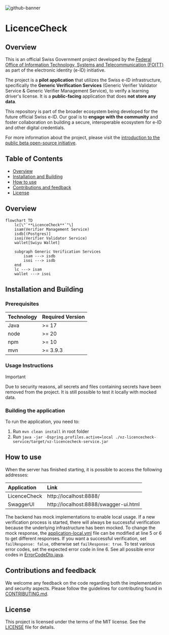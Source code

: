 <!--
SPDX-FileCopyrightText: 2025 Swiss Confederation

SPDX-License-Identifier: MIT
-->

![github-banner](https://github.com/swiyu-admin-ch/swiyu-admin-ch.github.io/blob/main/assets/images/github-banner.jpg)
# LicenceCheck

## Overview

This is an official Swiss Government project developed by the [Federal Office of Information Technology, Systems and Telecommunication (FOITT)](https://www.eid.admin.ch/de/public-beta) as part of the electronic identity (e-ID) initiative.

The project is a **pilot application** that utilizes the Swiss e-ID infrastructure, specifically the **Generic Verification Services** (Generic Verifier Validator Service & Generic Verifier Management Service), to verify a learning driver's license. It is a **public-facing** application that does **not store any data**.

This repository is part of the broader ecosystem being developed for the future official Swiss e-ID. Our goal is to **engage with the community** and foster collaboration on building a secure, interoperable ecosystem for e-ID and other digital credentials.

For more information about the project, please visit the [introduction to the public beta open-source initiative](https://github.com/e-id-admin/eidch-public-beta).


## Table of Contents
    
- [Overview](#overview)
- [Installation and Building](#installation-and-building)
- [How to use](#how-to-use)
- [Contributions and feedback](#contributions-and-feedback)
- [License](#license)

## Overview

```mermaid
flowchart TD
    lc[\"`**LicenceCheck**`"\]
    isam(Verifier Management Service)
    isdb[(Postgres)]
    isoi(Verifier Validator Service)
    wallet[Swiyu Wallet]
    
    subgraph Generic Verification Services
        isam ---> isdb
        isoi ---> isdb
    end
    lc ---> isam
    wallet ---> isoi
```

## Installation and Building

### Prerequisites

| Technology | Required Version |
|------------|------------------|
| Java       | >= 17            |
| node       | >= 20            |
| npm        | >= 10            |
| mvn        | >= 3.9.3         |

### Usage Instructions

> [!IMPORTANT]
> Due to security reasons, all secrets and files containing secrets have been removed from the project. It is still
> possible to test it locally with mocked data.

### Building the application

To run the application, you need to:

1. Run `mvn clean install` in root folder
2. Run `java -jar -Dspring.profiles.active=local ./vz-licencecheck-service/target/vz-licencecheck-service.jar`

## How to use

When the server has finished starting, it is possible to access the following addresses:

| Application  | Link                                  |
|:-------------|:--------------------------------------|
| LicenceCheck | http://localhost:8888/                |
| SwaggerUI    | http://localhost:8888/swagger-ui.html |

The backend has mock implementations to enable local usage.
If a new verification process is started, there will always be successful verification because the underlying infrastructure has
been mocked. To change the mock response, the [application-local.yml](vz-licencecheck-service/src/main/resources/application-local.yml)
file can be modified at line 5 or 6 to get different responses. 
If you want a successful verification, set `failResponse: false`, otherwise set `failResponse: true`. 
To test various error codes, set the expected error code in line 6. See all possible error codes in [ErrorCodeDto.java](vz-licencecheck-service/src/main/java/ch/admin/astra/vz/lc/domain/vam/model/ErrorCodeDto.java).  

## Contributions and feedback

We welcome any feedback on the code regarding both the implementation and security aspects. Please follow the guidelines for contributing found in [CONTRIBUTING.md](./CONTRIBUTING.md).

## License

This project is licensed under the terms of the MIT license. See the [LICENSE](LICENSE) file for details.